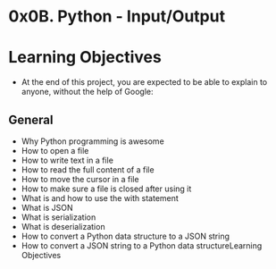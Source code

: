 # 0x0B. Python - Input/Output

# Learning Objectives
+ At the end of this project, you are expected to be able to explain to anyone, without the help of Google:

## General
+ Why Python programming is awesome
+ How to open a file
+ How to write text in a file
+ How to read the full content of a file
+ How to move the cursor in a file
+ How to make sure a file is closed after using it
+ What is and how to use the with statement
+ What is JSON
+ What is serialization
+ What is deserialization
+ How to convert a Python data structure to a JSON string
+ How to convert a JSON string to a Python data structureLearning Objectives
